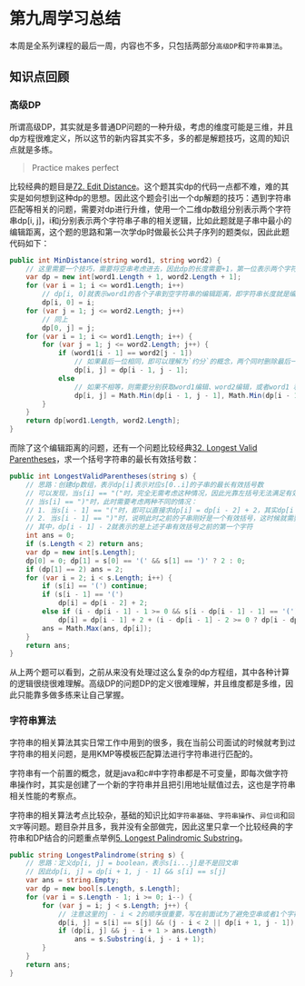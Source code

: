 # 第九周学习总结

本周是全系列课程的最后一周，内容也不多，只包括两部分`高级DP`和`字符串算法`。

## 知识点回顾

### 高级DP

所谓高级DP，其实就是多普通DP问题的一种升级，考虑的维度可能是三维，并且dp方程很难定义，所以这节的新内容其实不多，多的都是解题技巧，这周的知识点就是多练。

> Practice makes perfect

比较经典的题目是[72. Edit Distance](https://leetcode.com/problems/edit-distance/)。这个题其实dp的代码一点都不难，难的其实是如何想到这种dp的思想。因此这个题会引出一个dp解题的技巧：遇到字符串匹配等相关的问题，需要对dp进行升维，使用一个二维dp数组分别表示两个字符串dp[i, j]，i和j分别表示两个字符串子串的相关逻辑，比如此题就是子串中最小的编辑距离，这个题的思路和第一次学dp时做最长公共子序列的题类似，因此此题代码如下：

``` C#
public int MinDistance(string word1, string word2) {
    // 这里需要一个技巧，需要将空串考虑进去，因此dp的长度需要+1，第一位表示两个字符串的空串
    var dp = new int[word1.Length + 1, word2.Length + 1];
    for (var i = 1; i <= word1.Length; i++)
        // dp[i, 0]就表示word1的各个子串到空字符串的编辑距离，即字符串长度就是编辑距离
        dp[i, 0] = i;
    for (var j = 1; j <= word2.Length; j++)
        // 同上
        dp[0, j] = j;
    for (var i = 1; i <= word1.Length; i++) {
        for (var j = 1; j <= word2.Length; j++) {
            if (word1[i - 1] == word2[j - 1])
                // 如果最后一位相同，即可以理解为`约分`的概念，两个同时删除最后一位判定前面的长度
                dp[i, j] = dp[i - 1, j - 1];
            else
                // 如果不相等，则需要分别获取word1编辑、word2编辑，或者word1 和 word2编辑的最小值并且加一次编辑
                dp[i, j] = Math.Min(dp[i - 1, j - 1], Math.Min(dp[i - 1, j], dp[i, j - 1])) + 1;
        }
    }
    return dp[word1.Length, word2.Length];
}
```

而除了这个编辑距离的问题，还有一个问题比较经典[32. Longest Valid Parentheses](https://leetcode.com/problems/longest-valid-parentheses/)，求一个括号字符串的最长有效括号数：

``` C#
public int LongestValidParentheses(string s) {
    // 思路：创建dp数组，表示dp[i]表示对应s[0..i]的子串的最长有效括号数
    // 可以发现，当s[i] == "("时，完全无需考虑这种情况，因此光靠左括号无法满足有效括号的情况，因此左括号为0
    // 当s[i] == ")"时，此时需要考虑两种不同的情况：
    // 1. 当s[i - 1] == "("时，即可以直接求dp[i] = dp[i - 2] + 2，其实dp[i - 2]表示这一对有效括号之前的最大有效括号
    // 2. 当s[i - 1] == ")"时，说明此时之前的子串刚好是一个有效括号，这时候就需要找到子串中有效括号之前的第一个字符，如果是"("则刚好和当前的i匹配成为有效括号，因此dp[i] = dp[i - dp[i - 1] - 2] + dp[i - 1] + 2;
    // 其中，dp[i - 1] - 2就表示的是上述子串有效括号之前的第一个字符
    int ans = 0;
    if (s.Length < 2) return ans;
    var dp = new int[s.Length];
    dp[0] = 0; dp[1] = s[0] == '(' && s[1] == ')' ? 2 : 0;
    if (dp[1] == 2) ans = 2;
    for (var i = 2; i < s.Length; i++) {
        if (s[i] == '(') continue;
        if (s[i - 1] == '(')
            dp[i] = dp[i - 2] + 2;
        else if (i - dp[i - 1] - 1 >= 0 && s[i - dp[i - 1] - 1] == '(')
            dp[i] = dp[i - 1] + 2 + (i - dp[i - 1] - 2 >= 0 ? dp[i - dp[i - 1] - 2] : 0);
        ans = Math.Max(ans, dp[i]);
    }
    return ans;
}
```

从上两个题可以看到，之前从来没有处理过这么复杂的dp方程组，其中各种计算的逻辑很绕很难理解。高级DP的问题DP的定义很难理解，并且维度都是多维，因此只能靠多做多练来让自己掌握。

### 字符串算法

字符串的相关算法其实日常工作中用到的很多，我在当前公司面试的时候就考到过字符串的相关问题，是用KMP等模板匹配算法进行字符串进行匹配的。

字符串有一个前置的概念，就是java和c#中字符串都是不可变量，即每次做字符串操作时，其实是创建了一个新的字符串并且把引用地址赋值过去，这也是字符串相关性能的考察点。

字符串的相关算法考点比较杂，基础的知识比如`字符串基础`、`字符串操作`、`异位词`和`回文字`等问题。题目杂并且多，我并没有全部做完，因此这里只拿一个比较经典的字符串和DP结合的问题重点举例[5. Longest Palindromic Substring](https://leetcode.com/problems/longest-palindromic-substring/)。

``` C#
public string LongestPalindrome(string s) {
    // 思路：定义dp[i, j] = boolean，表示s[i...j]是不是回文串
    // 因此dp[i, j] = dp[i + 1, j - 1] && s[i] == s[j]
    var ans = string.Empty;
    var dp = new bool[s.Length, s.Length];
    for (var i = s.Length - 1; i >= 0; i--) {
        for (var j = i; j < s.Length; j++) {
            // 注意这里的j - i < 2的顺序很重要，写在前面试为了避免空串或者1个字符的情况导致的数组越界问题
            dp[i, j] = s[i] == s[j] && (j - i < 2 || dp[i + 1, j - 1]);
            if (dp[i, j] && j - i + 1 > ans.Length)
                ans = s.Substring(i, j - i + 1); 
        }
    }
    return ans;
}
```